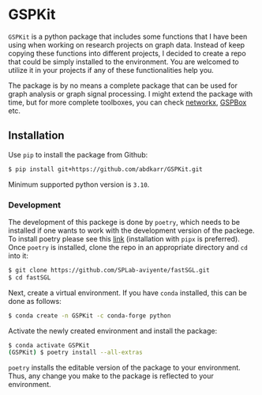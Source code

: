 # GSPKit

`GSPKit` is a python package that includes some functions that I have been using
when working on research projects on graph data. Instead of keep copying these
functions into different projects, I decided to create a repo that could be
simply installed to the environment. You are welcomed to utilize it in your
projects if any of these functionalities help you. 

The package is by no means a complete package that can be used for graph
analysis or graph signal processing. I might extend the package with time, but
for more complete toolboxes, you can check [networkx](https://networkx.org/),
[GSPBox](https://epfl-lts2.github.io/gspbox-html/) etc.

## Installation 

Use `pip` to install the package from Github: 
```bash
$ pip install git+https://github.com/abdkarr/GSPKit.git
```

Minimum supported python version is `3.10`.

### Development

The development of this packege is done by `poetry`, which needs to be installed 
if one wants to work with the development version of the packege. To install 
poetry please see this [link](https://python-poetry.org/docs/) (installation 
with `pipx` is preferred). Once `poetry` is installed, clone the repo in an
appropriate directory and `cd` into it:
```bash
$ git clone https://github.com/SPLab-aviyente/fastSGL.git
$ cd fastSGL
```
Next, create a virtual environment. If you have `conda` installed, this can 
be done as follows:
```bash
$ conda create -n GSPKit -c conda-forge python
```
Activate the newly created environment and install the package:
```bash
$ conda activate GSPKit
(GSPKit) $ poetry install --all-extras
```
`poetry` installs the editable version of the package to your environment. Thus,
any change you make to the package is reflected to your environment. 